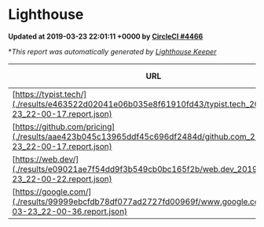 
# Lighthouse

**Updated at 2019-03-23 22:01:11 +0000 by [CircleCI #4466](https://circleci.com/gh/ItinerisLtd/lighthouse-keeper-example/4466)**

**This report was automatically generated by [Lighthouse Keeper](https://github.com/itinerisltd/lighthouse-keeper)*

| URL | Performance | Accessibility | Best Practices | SEO | PWA | Updated At |
| --- | --- | --- | --- | --- | --- | --- |
| [https://typist.tech/](./results/e463522d02041e06b035e8f61910fd43/typist.tech_2019-03-23_22-00-17.report.json) | 1 |  |  |  |  | 2019-03-23T22:00:17.679Z |
| [https://github.com/pricing](./results/aae423b045c13965ddf45c696df2484d/github.com_2019-03-23_22-00-17.report.json) | 0.85 | 0.89 | 0.93 | 0.9 | 0.58 | 2019-03-23T22:00:17.408Z |
| [https://web.dev/](./results/e09021ae7f54dd9f3b549cb0bc165f2b/web.dev_2019-03-23_22-00-22.report.json) | 0.94 | 0.93 | 1 | 0.96 | 1 | 2019-03-23T22:00:22.634Z |
| [https://google.com/](./results/99999ebcfdb78df077ad2727fd00969f/www.google.com_2019-03-23_22-00-36.report.json) | 0.94 | 0.71 | 0.93 | 0.82 | 0.58 | 2019-03-23T22:00:36.006Z |
